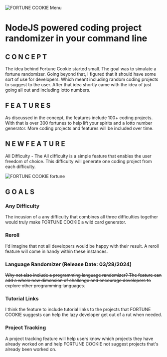 ![FORTUNE COOKIE Menu](https://i.imgur.com/m1NHcXS.png)
# NodeJS powered coding project randomizer in your command line

## C O N C E P T

The idea behind Fortune Cookie started small. The goal was to simulate a fortune randomizer. Going beyond that, I figured that it should have some sort of use for developers. Which meant including random coding projects to suggest to the user. After that idea shortly came with the idea of just going all out and including lotto numbers.

## F E A T U R E S

As discussed in the concept, the features include 100+ coding projects. With that is over 300 fortunes to help lift your spirits and a lotto number generator. More coding projects and features will be included over time.

## N E W F E A T U R E

All Difficulty - 
The All difficulty is a simple feature that enables the user freedom of choice. This difficulty will generate one coding project from each difficulty.

![FORTUNE COOKIE fortune](https://i.imgur.com/vdUL7ke.png)

## G O A L S

### Any Difficulty
The incusion of a any difficulty that combines all three difficulties together would truly make FORTUNE COOKIE a wild card generator.

### Reroll
I'd imagine that not all developers would be happy with their result. A reroll feature will come in handy within these instances.

### Language Randomizer (Release Date: 03/28/2024)
~~Why not also include a programming language randomizer? The feature can add a whole new dimension of challenge and encourage developers to explore other programming languages.~~


### Tutorial Links
I think the feature to include tutorial links to the projects that FORTUNE COOKIE suggests can help the lazy developer get out of a rut when needed.

### Project Tracking
A project tracking feature will help users know which projects they have already worked on and help FORTUNE COOKIE not suggest projects that's already been worked on. 
